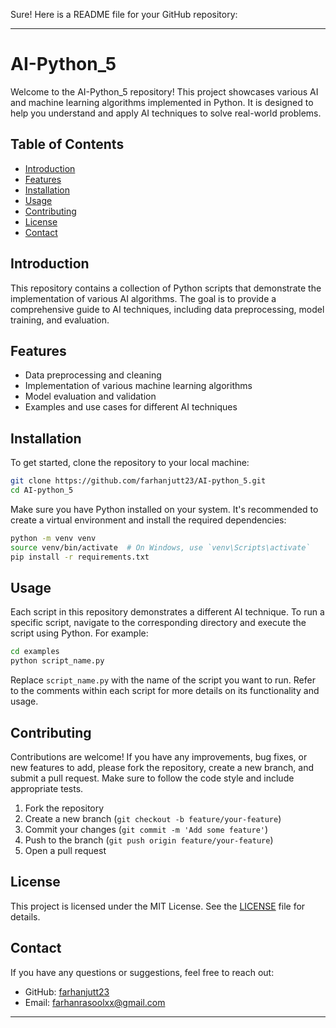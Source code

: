 Sure! Here is a README file for your GitHub repository:

---

# AI-Python_5

Welcome to the AI-Python_5 repository! This project showcases various AI and machine learning algorithms implemented in Python. It is designed to help you understand and apply AI techniques to solve real-world problems.

## Table of Contents

- [Introduction](#introduction)
- [Features](#features)
- [Installation](#installation)
- [Usage](#usage)
- [Contributing](#contributing)
- [License](#license)
- [Contact](#contact)

## Introduction

This repository contains a collection of Python scripts that demonstrate the implementation of various AI algorithms. The goal is to provide a comprehensive guide to AI techniques, including data preprocessing, model training, and evaluation.

## Features

- Data preprocessing and cleaning
- Implementation of various machine learning algorithms
- Model evaluation and validation
- Examples and use cases for different AI techniques

## Installation

To get started, clone the repository to your local machine:

```bash
git clone https://github.com/farhanjutt23/AI-python_5.git
cd AI-python_5
```

Make sure you have Python installed on your system. It's recommended to create a virtual environment and install the required dependencies:

```bash
python -m venv venv
source venv/bin/activate  # On Windows, use `venv\Scripts\activate`
pip install -r requirements.txt
```

## Usage

Each script in this repository demonstrates a different AI technique. To run a specific script, navigate to the corresponding directory and execute the script using Python. For example:

```bash
cd examples
python script_name.py
```

Replace `script_name.py` with the name of the script you want to run. Refer to the comments within each script for more details on its functionality and usage.

## Contributing

Contributions are welcome! If you have any improvements, bug fixes, or new features to add, please fork the repository, create a new branch, and submit a pull request. Make sure to follow the code style and include appropriate tests.

1. Fork the repository
2. Create a new branch (`git checkout -b feature/your-feature`)
3. Commit your changes (`git commit -m 'Add some feature'`)
4. Push to the branch (`git push origin feature/your-feature`)
5. Open a pull request

## License

This project is licensed under the MIT License. See the [LICENSE](LICENSE) file for details.

## Contact

If you have any questions or suggestions, feel free to reach out:

- GitHub: [farhanjutt23](https://github.com/farhanjutt23)
- Email: farhanrasoolxx@gmail.com

---

